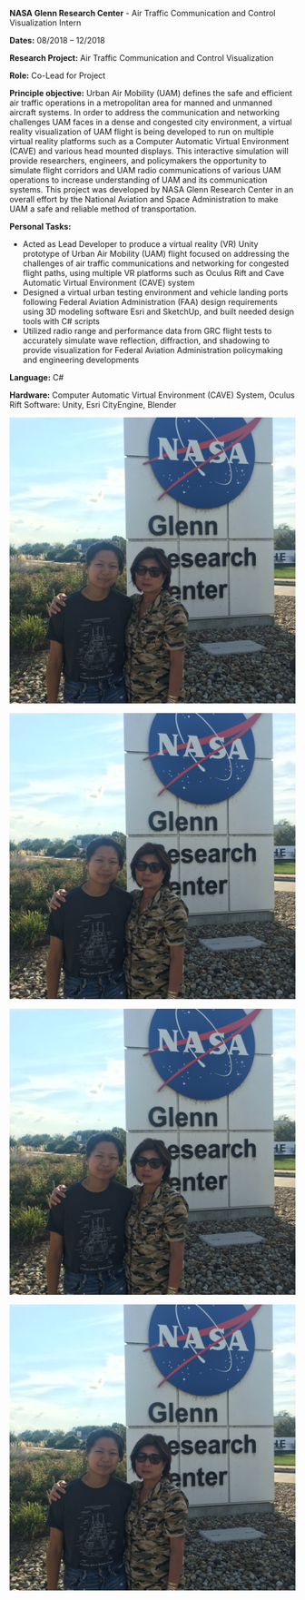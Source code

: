 **NASA Glenn Research Center** - Air Traffic Communication and Control Visualization Intern

**Dates:** 08/2018 – 12/2018

**Research Project:** Air Traffic Communication and Control Visualization

**Role:** Co-Lead for Project

**Principle objective:** Urban Air Mobility (UAM) defines the safe and efficient air traffic operations in a metropolitan area for manned and unmanned aircraft systems. In order to address the communication and networking challenges UAM faces in a dense and congested city environment, a virtual reality visualization of UAM flight is being developed to run on multiple virtual reality platforms such as a Computer Automatic Virtual Environment (CAVE) and various head mounted displays. This interactive simulation will provide researchers, engineers, and policymakers the opportunity to simulate flight corridors and UAM radio communications of various UAM operations to increase understanding of UAM and its communication systems. This project was developed by NASA Glenn Research Center in an overall effort by the National Aviation and Space Administration to make UAM a safe and reliable method of transportation.

**Personal Tasks:**
- Acted as Lead Developer to produce a virtual reality (VR) Unity prototype of Urban Air Mobility (UAM) flight focused on addressing the challenges of air traffic communications and networking for congested flight paths, using multiple VR platforms such as Oculus Rift and Cave Automatic Virtual Environment (CAVE) system
- Designed a virtual urban testing environment and vehicle landing ports following Federal Aviation Administration (FAA) design requirements using 3D modeling software Esri and SketchUp, and built needed design tools with C# scripts
- Utilized radio range and performance data from GRC flight tests to accurately simulate wave reflection, diffraction, and shadowing to provide visualization for Federal Aviation Administration policymaking and engineering developments

**Language:** C#

**Hardware:** Computer Automatic Virtual Environment (CAVE) System, Oculus Rift Software: Unity, Esri CityEngine, Blender

![Test Image 1](img/glenn_01.jpg)

![Test Image 2](img/glenn_01.jpg)

![Test Image 3](img/glenn_01.jpg)

![Test Image 4](img/glenn_01.jpg)
